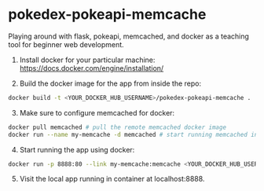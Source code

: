 # pokedex-pokeapi-memcache

Playing around with flask, pokeapi, memcached, and docker as a teaching tool for beginner web development.

1) Install docker for your particular machine: https://docs.docker.com/engine/installation/

2) Build the docker image for the app from inside the repo:
```bash
docker build -t <YOUR_DOCKER_HUB_USERNAME>/pokedex-pokeapi-memcache .
```

3) Make sure to configure memcached for docker:
```bash
docker pull memcached # pull the remote memcached docker image
docker run --name my-memcache -d memcached # start running memcached in a container
```

4) Start running the app using docker:
```bash
docker run -p 8888:80 --link my-memcache:memcache <YOUR_DOCKER_HUB_USERNAME>/pokedex-pokeapi-memcache
```

5) Visit the local app running in container at localhost:8888.
